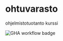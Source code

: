 # ohtuvarasto
ohjelmistotuotanto kurssi


![GHA workflow badge](https://github.com/juuvuor/ohtuvarasto/workflows/CI/badge.svg)
